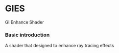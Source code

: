 # GIES
GI Enhance Shader  
### Basic introduction
A shader that designed to enhance ray tracing effects  